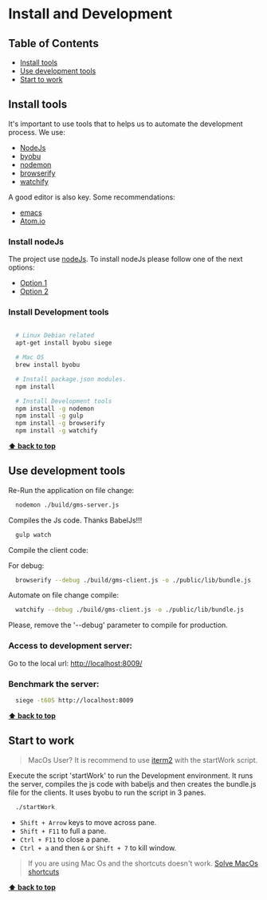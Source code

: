 # Install and Development

## Table of Contents

  + [Install tools](#install-tools)
  + [Use development tools](#use-development-tools)
  + [Start to work](#start-to-work)

## Install tools

  It's important to use tools that to helps us to automate the development process.
  We use:

  * [NodeJs](https://nodejs.org)
  * [byobu](http://byobu.co/)
  * [nodemon](http://nodemon.io/)
  * [browserify](http://browserify.org/)
  * [watchify](https://github.com/substack/watchify)

  A good editor is also key. Some recommendations:

  + [emacs](https://www.gnu.org/software/emacs/)
  + [Atom.io](https://atom.io/)

### Install nodeJs

  The project use [nodeJs](https://nodejs.org). To install nodeJs please follow one of the next options:

- [Option 1](https://nodejs.org/en/download/package-manager/)
- [Option 2](https://github.com/creationix/nvm)

### Install Development tools

  ```sh

    # Linux Debian related
    apt-get install byobu siege

    # Mac OS
    brew install byobu

    # Install package.json modules.
    npm install

    # Install Development tools
    npm install -g nodemon
    npm install -g gulp
    npm install -g browserify
    npm install -g watchify
  ```

**[⬆ back to top](#table-of-contents)**

## Use development tools

  Re-Run the application on file change:

  ```sh
    nodemon ./build/gms-server.js
  ```

  Compiles the Js code. Thanks BabelJs!!!

  ```sh
    gulp watch
  ```

  Compile the client code:

  For debug:
  ```sh
    browserify --debug ./build/gms-client.js -o ./public/lib/bundle.js
  ```
  Automate on file change compile:
  ```sh
    watchify --debug ./build/gms-client.js -o ./public/lib/bundle.js
  ```

  Please, remove the '--debug' parameter to compile for production.

### Access to development server:

  Go to the local url: [http://localhost:8009/](http://localhost:8009/)

###  Benchmark the server:

  ```sh
    siege -t60S http://localhost:8009
  ```

**[⬆ back to top](#table-of-contents)**

## Start to work
> MacOs User? It is recommend to use [iterm2](https://www.iterm2.com) with the startWork script.

  Execute the script 'startWork' to run the Development environment.
  It runs the server, compiles the js code with babeljs and then creates the bundle.js file for the clients.
  It uses byobu to run the script in 3 panes.

  ```sh
    ./startWork
  ```

* ```Shift + Arrow``` keys to move across pane.
* ```Shift + F11``` to full a pane.
* ```Ctrl + F11``` to close a pane.
* ```Ctrl + a``` and then ```&``` or ```Shift + 7``` to kill window.

> If you are using Mac Os and the shortcuts doesn't work.
> [Solve MacOs shortcuts](http://stackoverflow.com/questions/26180096/os-x-byobu-vertical-split)

**[⬆ back to top](#table-of-contents)**
